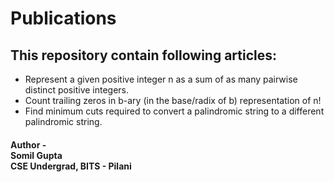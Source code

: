 # Publications
## This repository contain following articles:
 
* Represent a given positive integer n as a sum of as many pairwise distinct positive integers.
* Count trailing zeros in b-ary (in the base/radix of b) representation of n!
* Find minimum cuts required to convert a palindromic string to a different palindromic string.


#### Author - <br/>Somil Gupta <br/> CSE Undergrad, BITS - Pilani
